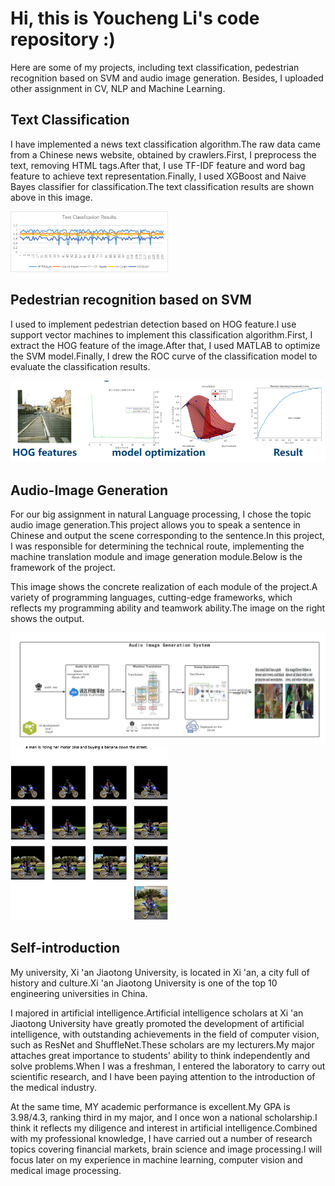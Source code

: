 # Hi, this is Youcheng Li's code repository :)

Here are some of my projects, including text classification, pedestrian recognition based on SVM and audio image generation. Besides, I uploaded other assignment in CV, NLP and Machine Learning.

## Text Classification
I have implemented a news text classification algorithm.The raw data came from a Chinese news website, obtained by crawlers.First, I preprocess the text, removing HTML tags.After that, I use TF-IDF feature and word bag feature to achieve text representation.Finally, I used XGBoost and Naive Bayes classifier for classification.The text classification results are shown above in this image.

<img src="img/text_classification.png" width = "50%">

## Pedestrian recognition based on SVM
I used to implement pedestrian detection based on HOG feature.I use support vector machines to implement this classification algorithm.First, I extract the HOG feature of the image.After that, I used MATLAB to optimize the SVM model.Finally, I drew the ROC curve of the classification model to evaluate the classification results.

<img src="img/svm.png">

## Audio-Image Generation
For our big assignment in natural Language processing, I chose the topic audio image generation.This project allows you to speak a sentence in Chinese and output the scene corresponding to the sentence.In this project, I was responsible for determining the technical route, implementing the machine translation module and image generation module.Below is the framework of the project.

This image shows the concrete realization of each module of the project.A variety of programming languages, cutting-edge frameworks, which reflects my programming ability and teamwork ability.The image on the right shows the output.

<img src="img/audio_img_generation.png">

<img src="img/audio_img_generation_result.png" width="50%">

## Self-introduction

My university, Xi 'an Jiaotong University, is located in Xi 'an, a city full of history and culture.Xi 'an Jiaotong University is one of the top 10 engineering universities in China.

I majored in artificial intelligence.Artificial intelligence scholars at Xi 'an Jiaotong University have greatly promoted the development of artificial intelligence, with outstanding achievements in the field of computer vision, such as ResNet and ShuffleNet.These scholars are my lecturers.My major attaches great importance to students' ability to think independently and solve problems.When I was a freshman, I entered the laboratory to carry out scientific research, and I have been paying attention to the introduction of the medical industry.

At the same time, MY academic performance is excellent.My GPA is 3.98/4.3, ranking third in my major, and I once won a national scholarship.I think it reflects my diligence and interest in artificial intelligence.Combined with my professional knowledge, I have carried out a number of research topics covering financial markets, brain science and image processing.I will focus later on my experience in machine learning, computer vision and medical image processing.
